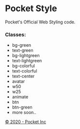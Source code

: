 # Pocket Style
<p>Pocket's Official Web Styling code.</p>

<h3>Classes:</h3>
<ul>
  <li>bg-green</li>
  <li>text-green</li>
  <li>bg-lightgreen</li>
  <li>text-lightgreen</li>
  <li>bg-colorful</li>
  <li>text-colorful</li>
  <li>text-center</li>
  <li>avatar</li>
  <li>w50</li>
  <li>w25</li>
  <li>animate</li>
  <li>btn</li>
  <li>btn-green</li>
  <li>more soon..</li>
  </ul>

<a href="http://pocket-inc.ml">&copy; 2020 - Pocket Inc</a>
